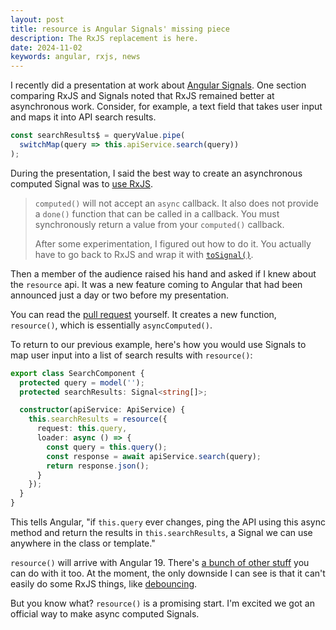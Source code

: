 ```yaml
---
layout: post
title: resource is Angular Signals' missing piece
description: The RxJS replacement is here.
date: 2024-11-02
keywords: angular, rxjs, news
---
```


I recently did a presentation at work about [Angular Signals](https://angular.dev/guide/signals). One section comparing RxJS and Signals noted that RxJS remained better at asynchronous work. Consider, for example, a text field that takes user input and maps it into API search results.

```typescript
const searchResults$ = queryValue.pipe(
  switchMap(query => this.apiService.search(query))
);
```

During the presentation, I said the best way to create an asynchronous computed Signal was to [use RxJS](http://localhost:5173/blog/angular-async-computed-signals).

> `computed()` will not accept an `async` callback. It also does not provide a `done()` function that can be called in a callback. You must synchronously return a value from your `computed()` callback.
>
> After some experimentation, I figured out how to do it. You actually have to go back to RxJS and wrap it with [`toSignal()`](https://angular.dev/guide/signals/rxjs-interop#tosignal).

Then a member of the audience raised his hand and asked if I knew about the `resource` api. It was a new feature coming to Angular that had been announced just a day or two before my presentation.

You can read the [pull request](https://github.com/angular/angular/pull/58255) yourself. It creates a new function, `resource()`, which is essentially `asyncComputed()`.

To return to our previous example, here's how you would use Signals to map user input into a list of search results with `resource()`:

```typescript
export class SearchComponent {
  protected query = model('');
  protected searchResults: Signal<string[]>;

  constructor(apiService: ApiService) {
    this.searchResults = resource({
      request: this.query,
      loader: async () => {
        const query = this.query();
        const response = await apiService.search(query);
        return response.json();
      }
    });
  }
}
```

This tells Angular, "if `this.query` ever changes, ping the API using this async method and return the results in `this.searchResults`, a Signal we can use anywhere in the class or template."

`resource()` will arrive with Angular 19. There's [a bunch of other stuff](https://www.telerik.com/blogs/getting-started-resource-api-angular) you can do with it too. At the moment, the only downside I can see is that it can't easily do some RxJS things, like [debouncing](https://rxjs.dev/api/operators/debounceTime).

But you know what? `resource()` is a promising start. I'm excited we got an official way to make async computed Signals.
